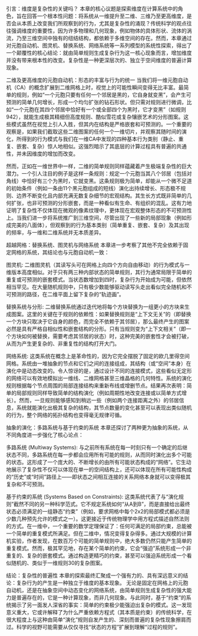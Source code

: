 引言：维度是复杂性的关键吗？
本章的核心议题是探索维度在计算系统中的角色，旨在回答一个根本性问题：将系统从一维提升至二维、三维乃至更高维度，是否会从本质上改变我们所观察到的行为，尤其是复杂性的涌现？传统科学的观点往往强调维度的重要性，因为许多物理和几何现象，例如物体的具体形状、流体的涡流，乃至三维空间中独有的纽结结构，都依赖于多维空间的存在。然而，本章通过对元胞自动机、图灵机、替换系统、网络系统等一系列模型的系统性探索，得出了一个颠覆性的核心结论：就由简单规则生成复杂行为这一核心现象而言，增加维度并没有带来根本性的改变。复杂性是一种更深层次的、独立于空间维度的普遍计算现象。

二维及更高维度的元胞自动机：形态的丰富与行为的统一
当我们将一维元胞自动机（CA）的概念扩展到二维网格上时，视觉上的可能性瞬间变得无比丰富。最简单的规则，例如“一个元胞只要有任何一个邻居是黑的，它自身就变黑”，会产生可预测的简单几何增长，形成一个均匀扩张的钻石形状。但只需对规则进行微调，比如“一个元胞在其四个邻居中恰好有一个或全部四个为黑时，它才变黑”（如规则942），就能生成极其精细但高度规则、酷似雪花或复杂镶嵌艺术的分形图案。这些模式虽然在视觉上引人入胜，但其内在结构是严格嵌套和可预测的。一个重要的观察是，如果我们截取这些二维图案的任何一个一维切片，并观察其随时间的演化，所得到的行为模式与我们在一维CA中发现的四种基本行为类别（静止、重复、嵌套、复杂）惊人地相似。这强烈暗示了其底层的计算过程具有普遍的共通性，并未因维度的增加而改变。

然而，正如在一维世界中一样，二维的简单规则同样蕴藏着产生极端复杂性的巨大潜力。一个引人注目的例子是这样一条规则：规定一个元胞当其八个邻居（包括对角线）中恰好有三个为黑时，它就变黑。这条规则极为简单，却能从一个微不足道的初始条件（例如一条由11个黑元胞组成的短线）演化出持续增长、形态极不规则、边界不断变化且内部充满无数复杂细节的宏观结构。其生长方式既非简单的几何扩张，也非可预测的分形嵌套，而是一种看似有生命、有组织的混乱。这有力地证明了复杂性不仅体现在微观的像素纹理中，更体现在宏观整体形态的不可预测性上。当我们进一步将系统推广到三维空间，尽管出现了一些新的局部现象（例如形成完美的八面体），但观察到的行为基本类别（简单重复、嵌套、复杂）及其出现的频率，与一维和二维系统并无本质差异。

超越网格：替换系统、图灵机与网络系统
本章进一步考察了其他不完全依赖于固定网格的系统，其结论也与元胞自动机一致：

图灵机: 二维图灵机（其读写头可在网格上向四个方向自由移动）的行为模式与一维版本高度相似。对于只有两三种内部状态的简单规则，其行为通常局限于简单的重复或可预测的嵌套模式。当状态数增加到四时，复杂行为开始成为可能，但依然相当罕见。在大量随机规则中，只有极少数能够驱动读写头走出看似完全随机和不可预测的路径，在二维平面上留下复杂的“轨迹画”。

替换系统与分形: 二维替换系统通过迭代地将每个方块替换为一组更小的方块来生成图案。这里的关键在于规则的依赖性：如果替换规则是“上下文无关”的（即替换一个方块只取决于它自身的颜色，而完全不依赖于其邻居），那么最终产生的图案必然是具有严格自相似性和嵌套结构的分形。只有当规则变为“上下文相关”（即一个方块如何被替换，需要考虑其邻居的状态）时，这种完美的嵌套性才会被打破，从而为产生更复杂的、非重复性的结构打开大门。

网络系统: 这类系统在概念上是革命性的，因为它完全摆脱了固定的欧几里得空间网格。系统由一堆抽象的节点和它们之间的连接组成，其结构（或“空间”本身）在演化中是动态改变的。令人惊讶的是，通过设计不同的连接模式，这些看似无定形的网络可以有效地模拟出一维线、二维网格甚至三维晶格的几何特性。系统的演化规则根据每个节点周围的局部连接结构来重新布线或增删节点。结果再次表明：简单的局部规则同样导致简单的结构演化（例如周期性地改变连接或以简单方式增长）。然而，一旦规则能够感知到稍远一些（例如两个连接距离之外）的邻居信息，系统就能演化出极其复杂的结构，其节点数量的变化甚至可以表现出类似随机的行为，整个网络的拓扑结构也变得毫无规律可循。

抽象的演化：多路系统与基于约束的系统
本章还探讨了两种更为抽象的系统，从不同角度进一步强化了核心论点：

多路系统 (Multiway Systems): 与之前所有系统在每一时刻只有一个确定的后继状态不同，多路系统在每一步都会应用所有可能的规则，从而同时演化出多个可能的状态。这形成了一个庞大的、不断增长的由所有可能状态构成的“网络”。它生动地展示了复杂性不仅可以体现在单一的空间结构上，还可以体现在所有可能性构成的“历史”或“时间”路径上——即状态之间相互连接的关系网络本身就可以变得极其复杂和不可预测。

基于约束的系统 (Systems Based on Constraints): 这类系统代表了与“演化规则”截然不同的另一种科学范式。它不规定系统如何“从A到B”，而是直接给出最终状态必须满足的一组静态“约束”（例如，要求网格中每个2x2的局部模式都必须是少数几种预先允许的模式之一）。这更接近于传统物理学中用方程式描述自然法则的方式。在一维中，一个重要的数学定理保证了：任何可满足的局部约束，总能被一个简单的重复模式所满足。但在二维中，情况变得复杂得多。通过大规模的计算机实验，作者发现，在数百万个可能的简单规则中，绝大多数仍然只能产生简单的重复模式。然而，极其罕见地，存在某个简单的约束，它会“强迫”系统形成一个非重复的、复杂的嵌套模式。通过构造更精巧的约束，甚至可以强迫系统形成一个看似随机的、类似于一维规则30的复杂图案。

结论：复杂性的普遍性
本章的探索最终汇聚成一个强有力的、具有深远意义的结论：复杂行为的产生是一种独立于维度的基本现象。 无论是固定在网格上的元胞自动机，还是在抽象空间中动态变化的网络系统，由简单规则生成复杂性的强大能力是普遍存在的，它是一种计算现象，而非几何现象。与此同时，基于“约束”的系统揭示了另一面发人深省的事实：简单的约束极少能强迫出复杂的模式。这一发现意义重大，它或许解释了为什么严重依赖方程式（其本质是约束）的传统科学，在很大程度上与这种由简单“演化”规则自发产生的、深刻而普遍的复杂性现象擦肩而过。科学的视野可能需要从仅仅寻找“状态的方程”扩展到理解“过程的规则”。